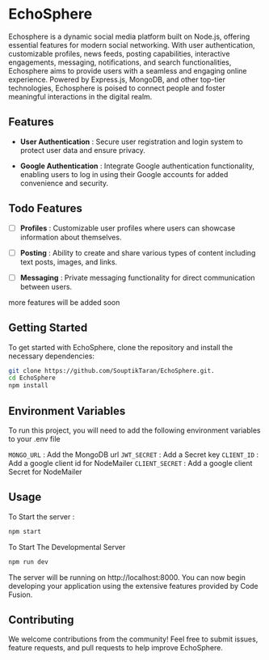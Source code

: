 # EchoSphere

Echosphere is a dynamic social media platform built on Node.js, offering essential features for modern social networking. With user authentication, customizable profiles, news feeds, posting capabilities, interactive engagements, messaging, notifications, and search functionalities, Echosphere aims to provide users with a seamless and engaging online experience. Powered by Express.js, MongoDB, and other top-tier technologies, Echosphere is poised to connect people and foster meaningful interactions in the digital realm.

## Features

- **User Authentication** : Secure user registration and login system to protect user data and ensure privacy.

- **Google Authentication** : Integrate Google authentication functionality, enabling users to log in using their Google accounts for added convenience and security.

## Todo Features
- [ ]  **Profiles** : Customizable user profiles where users can showcase information about themselves.  

- [ ] **Posting** : Ability to create and share various types of content including text posts, images, and links.

- [ ] **Messaging** : Private messaging functionality for direct communication between users.

more features will be added soon

## Getting Started


To get started with EchoSphere, clone the repository and install the necessary dependencies:

```bash
git clone https://github.com/SouptikTaran/EchoSphere.git.
cd EchoSphere
npm install
```


## Environment Variables

To run this project, you will need to add the following environment variables to your .env file

`MONGO_URL` : Add the MongoDB url 
`JWT_SECRET` : Add a Secret key
`CLIENT_ID` : Add a google client id for NodeMailer
`CLIENT_SECRET` : Add a google client Secret for NodeMailer



## Usage 
To Start the server :
```bash
npm start 
```
To Start The Developmental Server
```bash
npm run dev
```
The server will be running on http://localhost:8000. You can now begin developing your application using the extensive features provided by Code Fusion.
## Contributing
We welcome contributions from the community! Feel free to submit issues, feature requests, and pull requests to help improve EchoSphere.




